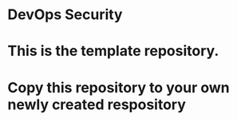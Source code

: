 # DevOps Security
# This is the template repository.
# Copy this repository to your own newly created respository
#
